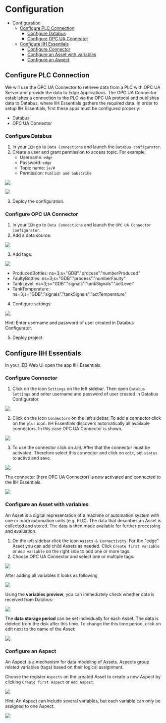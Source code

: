 # Configuration

- [Configuration](#configuration)
  - [Configure PLC Connection](#configure-plc-connection)
    - [Configure Databus](#configure-databus)
    - [Configure OPC UA Connector](#configure-opc-ua-connector)
  - [Configure IIH Essentials](#configure-iih-essentials)
    - [Configure Connector](#configure-connector)
    - [Configure an Asset with variables](#configure-an-asset-with-variables)
    - [Configure an Aspect](#configure-an-aspect)

## Configure PLC Connection

We will use the OPC UA Connector to retrieve data from a PLC with OPC UA Server and provide the data to Edge Applications. The OPC UA Connector establishes a connection to the PLC via the OPC UA protocol and publishes data to Databus, where IIH Essentials gathers the required data. 
In order to setup IIH Essentials, first these apps must be configured properly:

- Databus
- OPC UA Connector

### Configure Databus

1. In your `IEM` go to `Data Connections` and launch the `Databus configurator`.
2. Create a user and grant permission to access topic. For example:
   - Username: `edge`
   - Password: `edge`
   - Topic name: `ie/#`
   - Permission: `Publish and Subscribe`

<p><kbd><img src="graphics/IE_Databus_User.PNG"/></kbd></p>

<p><kbd><img src="graphics/IE_Databus.PNG"/></kbd></p>

3. Deploy the configuration.

### Configure OPC UA Connector

1. In your `IEM` go to `Data Connections` and launch the `OPC UA Connector configurator`.
2. Add a data source:

<p><kbd><img src="graphics/S7_Connector_Data_Source.PNG"/></kbd></p>

3. Add tags:

<p><kbd><img src="graphics/opcuaconnector.png"/></kbd></p>

   - ProducedBottles: ns=3;s="GDB"."process"."numberProduced"
   - FaultyBottles: ns=3;s="GDB"."process"."numberFaulty"
   - TankLevel: ns=3;s="GDB"."signals"."tankSignals"."actLevel"	
   - TankTemperature: ns=3;s="GDB"."signals"."tankSignals"."actTemperature"	

4. Configure settings:

<p><kbd><img src="graphics/opcuaconnector_settings.png"/></kbd></p>

Hint: Enter username and password of user created in Databus Configurator.

5. Deploy project.

## Configure IIH Essentials

In your IED Web UI open the app IIH Essentials.

### Configure Connector

1. Click on the icon `Settings` on the left sidebar. Then open `Databus Settings` and enter username and password of user created in Databus Configurator.

<p><kbd><img src="graphics/iihessentials_databus_settings.png"/></kbd></p>

2. Click on the icon `Connectors` on the left sidebar. To add a connector click on the `plus` icon. IIH Essentials discovers automatically all available connectors. In this case OPC UA Connector is shown. 

<p><kbd><img src="graphics/iihessentials_addconnector.png"/></kbd></p>

3. To use the connector click on `Add`. After that the connector must be activated. Therefore select this connector and click on `edit`, set `status` to active and save.

<p><kbd><img src="graphics/iihessentials_opcuaconnector.png"/></kbd></p>

The connector (here OPC UA Connector) is now activated and connected to the IIH Essentials.

<p><kbd><img src="graphics/iihessentials_opcuaconnector_status.png"/></kbd></p>

### Configure an Asset with variables

An Asset is a digital representation of a machine or automation system with one or more automation units (e.g. PLC). The data that describes an Asset is collected and stored. The data is then made available for further processing and evaluation.

1. On the left sidebar click the icon `Assets & Connectivity`. For the "edge" Asset you can add child Assets as needed. Click `Create first variable` or `Add variable` on the right side to add one or more tags. 
2. Choose OPC UA Connector and select one or multiple tags.

<p><kbd><img src="graphics/iihessentials_addvariable.png"/></kbd></p>

After adding all variables it looks as following

<p><kbd><img src="graphics/Data_Service_Assets.PNG"/></kbd></p>

Using the **variables preview**, you can immediately check whether data is received from Databus:

<p><kbd><img src="graphics/Data_Service_Preview.PNG"/></kbd></p>

The **data storage period** can be set individually for each Asset. The data is deleted from the disk after this time.
To change the this time period, click on edit next to the name of the Asset:

<p><kbd><img src="graphics/Data_Service_Retention.PNG"/></kbd></p>

### Configure an Aspect

An Aspect is a mechanism for data modeling of Assets. Aspects group related variables (tags) based on their logical assignment.

Choose the register `Aspects` on the created Asset to create a new Aspect by clicking `Create first Aspect` or `Add Aspect`.

<p><kbd><img src="graphics/iihessentials_addaspect.png"/></kbd></p>

Hint: An Aspect can include several variables, but each variable can only be assigned to one Aspect.

<p><kbd><img src="graphics/iihessentials_aspects.png"/></kbd></p>

